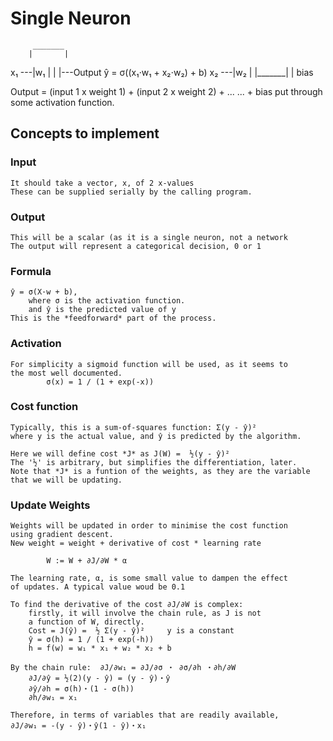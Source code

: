Single Neuron
=============

         _______
        |       |
  x₁ ---|w₁     |
        |       |---Output ŷ = σ((x₁⋅w₁ + x₂⋅w₂) + b)
  x₂ ---|w₂     |
        |_______|
            |
          bias

Output = (input 1 x weight 1) + (input 2 x weight 2) + ...  ... + bias
          put through some activation function.

Concepts to implement
---------------------

### Input
    It should take a vector, x, of 2 x-values
    These can be supplied serially by the calling program.

### Output
    This will be a scalar (as it is a single neuron, not a network
    The output will represent a categorical decision, 0 or 1

### Formula
    ŷ = σ(X·w + b),
        where σ is the activation function.
        and ŷ is the predicted value of y
    This is the *feedforward* part of the process.

### Activation
    For simplicity a sigmoid function will be used, as it seems to
    the most well documented.
            σ(x) = 1 / (1 + exp(-x))

### Cost function
    Typically, this is a sum-of-squares function: Σ(y - ŷ)²
    where y is the actual value, and ŷ is predicted by the algorithm.

    Here we will define cost *J* as J(W) =  ½(y - ŷ)²
    The '½' is arbitrary, but simplifies the differentiation, later.
    Note that *J* is a funtion of the weights, as they are the variable
    that we will be updating.

### Update Weights
    Weights will be updated in order to minimise the cost function
    using gradient descent.
    New weight = weight + derivative of cost * learning rate

            W := W + ∂J/∂W * α

    The learning rate, α, is some small value to dampen the effect
    of updates. A typical value woud be 0.1

    To find the derivative of the cost ∂J/∂W is complex:
        firstly, it will involve the chain rule, as J is not
        a function of W, directly.
        Cost = J(ŷ) =  ½ Σ(y - ŷ)²     y is a constant
        ŷ = σ(h) = 1 / (1 + exp(-h))
        h = f(w) = w₁ * x₁ + w₂ * x₂ + b

    By the chain rule:  ∂J/∂w₁ = ∂J/∂σ ・ ∂σ/∂h ・∂h/∂W
        ∂J/∂ŷ = ½(2)(y - ŷ) = (y - ŷ)・ŷ
        ∂ŷ/∂h = σ(h)・(1 - σ(h))
        ∂h/∂w₁ = x₁

    Therefore, in terms of variables that are readily available,
    ∂J/∂w₁ = -(y - ŷ)・ŷ(1 - ŷ)・x₁
